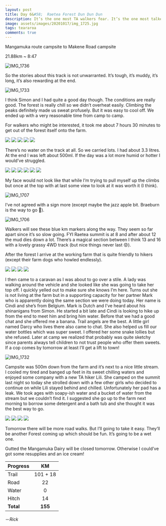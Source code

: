 ```yaml
---
layout: post
title: Day 6&#58;  Raetea Forest Dun Dun Dun
description: It’s the one most TA walkers fear. It’s the one most talked about for people starting the TA. Nightmare for days.
image: assets/images/20201017/img_1725.jpg
tags: teararoa
comments: true
---
```


Mangamuka route campsite to Makene Road campsite

21.88km ~ 8:47

![IMG_1736](/assets/images/20201017/img_1736.jpg)

So the stories about this track is not unwarranted. It’s tough, it’s muddy, it’s long, it’s also rewarding at the end.

![IMG_1733](/assets/images/20201017/img_1733.jpg)

I think Simon and I had quite a good day though. The conditions are really good. The forest is really chill so we didn’t overheat easily. Climbing the peaks definitely made us sweat profusely. But it was easy to cool off. We ended up with a very reasonable time from camp to camp.

For walkers who might be interested, it took me about 7 hours 30 minutes to get out of the forest itself onto the farm.

<div class="gallery" data-columns="3">
  <img src="/assets/images/20201017/img_1695.jpg">
  <img src="/assets/images/20201017/img_1710.jpg">
  <img src="/assets/images/20201017/img_1711.jpg">
  <img src="/assets/images/20201017/img_1713.jpg">
  <img src="/assets/images/20201017/img_1718.jpg">
</div>

There’s no water on the track at all. So we carried lots. I had about 3.3 litres. At the end I was left about 500ml. If the day was a lot more humid or hotter I would’ve struggled.

<div class="gallery" data-columns="3">
  <img src="/assets/images/20201017/img_1693.jpg">
  <img src="/assets/images/20201017/img_1694.jpg">
  <img src="/assets/images/20201017/img_1700.jpg">
  <img src="/assets/images/20201017/img_1701.jpg">
  <img src="/assets/images/20201017/img_1705.jpg">
  <img src="/assets/images/20201017/img_1725.jpg">
</div>

My face would not look like that while I’m trying to pull myself up the climbs but once at the top with at last some view to look at it was worth it (I think).

![IMG_1707](/assets/images/20201017/img_1707.jpg)

I’ve not agreed with a sign more (except maybe the jazz apple bit. Braeburn is the way to go 🍎).

![IMG_1706](/assets/images/20201017/img_1706.jpg)

Walkers will see these blue km markers along the way. They seem so far apart since it’s so slow going. FYI Raetea summit is at 8 and after about 12 the mud dies down a lot. There’s a magical section between I think 13 and 16 with a lovely grassy 4WD track (but nice things never last 😟).

After the forest I arrive at the working farm that is quite friendly to hikers (except their farm dogs who howled endlessly).

<div class="gallery" data-columns="3">
  <img src="/assets/images/20201017/img_1726.jpg">
  <img src="/assets/images/20201017/img_1728.jpg">
  <img src="/assets/images/20201017/img_1729.jpg">
  <img src="/assets/images/20201017/img_1730.jpg">
</div>

I then came to a caravan as I was about to go over a stile. A lady was walking around the vehicle and she looked like she was going to take her top off. I quickly yelled out to make sure she knows I’m here. Turns out she is not living at the farm but in a supporting capacity for her partner Mark who is apparently doing the same section we were doing today. Her name is Cindi and she’s from Belgium. Mark is Dutch and I’ve heard about his shinanigans from Simon. He started a bit late and Cindi is looking to hike up from the end to meet him and bring him water. Before that we had a good chat and she offered me a banana. Trail angels are the best. A little girl named Darcy who lives there also came to chat. She also helped us fill our water bottles which was super sweet. I offered her some snake lollies but she refused. Later at camp we realized that probably was quite sketchy since parents always tell children to not trust people who offer them sweets. If a cop comes by tomorrow at least I’ll get a lift to town!

![IMG_1732](/assets/images/20201017/img_1732.jpg)

Campsite was 500m down from the farm and it’s next to a nice little stream. I cooled my tired and banged up feet in its sweet chilling waters and enjoyed some company with a new TA hiker Lili. She camped on the summit last night so today she strolled down with a few other girls who decided to continue on while Lili stayed behind and chilled. Unfortunately her pad has a leak. We took ages with soapy-ish water and a bucket of water from the stream but we couldn’t find it. I suggested she go up to the farm next morning to borrow some detergent and a bath tub and she thought it was the best way to go.

<div class="gallery" data-columns="2">
  <img src="/assets/images/20201017/img_1734.jpg">
  <img src="/assets/images/20201017/img_1737.jpg">
  <img src="/assets/images/20201017/img_1738.jpg">
  <img src="/assets/images/20201017/img_1739.jpg">
</div>

Tomorrow there will be more road walks. But I’ll going to take it easy. They’ll be another Forest coming up which should be fun. It’s going to be a wet one.

Gutted the Mangamuka Dairy will be closed tomorrow. Otherwise I could’ve got some resupplies and an ice cream!


| Progress | KM  |
| --- |:---:|
| Trail | 101 + 18 |
| Road | 22 |
| Water | 0 |
| Hitch | 14 |
| **Total** | **155** |


－_Rick_